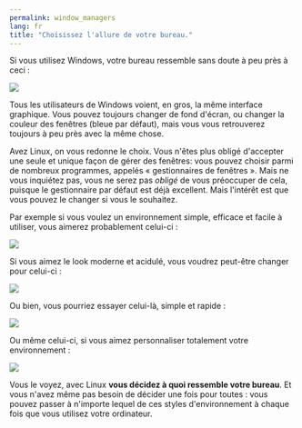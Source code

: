 ```yaml
---
permalink: window_managers
lang: fr
title: "Choisissez l'allure de votre bureau."
---
```


Si vous utilisez Windows, votre bureau ressemble sans doute à
peu près à ceci :

<img src="Images/windows_vista.jpg" />

Tous les utilisateurs de Windows voient, en gros, la même interface
graphique. Vous pouvez toujours changer de fond d'écran, ou changer la
couleur des fenêtres (bleue par défaut), mais vous vous retrouverez
toujours à peu près avec la même chose.

Avez Linux, on vous redonne le choix. Vous n'êtes plus obligé
d'accepter une seule et unique façon de gérer des fenêtres: vous
pouvez choisir parmi de nombreux programmes, appelés « gestionnaires
de fenêtres ». Mais ne vous inquiétez pas, vous ne serez pas <i>obligé</i>
de vous préoccuper de cela, puisque le gestionnaire par défaut est déjà
excellent. Mais l'intérêt est que vous pouvez le changer si vous le 
souhaitez.

Par exemple si vous voulez un environnement simple, efficace et
facile à utiliser, vous aimerez probablement celui-ci :

<img src="Images/ubuntu.jpg"/>

Si vous aimez le look moderne et acidulé, vous voudrez peut-être
changer pour celui-ci :

<img src="Images/kde.png" />

Ou bien, vous pourriez essayer celui-là, simple et rapide :

<img src="Images/xfce.jpg" />

Ou même celui-ci, si vous aimez personnaliser totalement votre
environnement :

<img src="Images/wm.jpg" />

Vous le voyez, avec Linux <b>vous décidez à quoi ressemble votre
bureau</b>. Et vous n'avez même pas besoin de décider une fois pour
toutes : vous pouvez passer à n'importe lequel de ces styles
d'environnement à chaque fois que vous utilisez votre
ordinateur.




